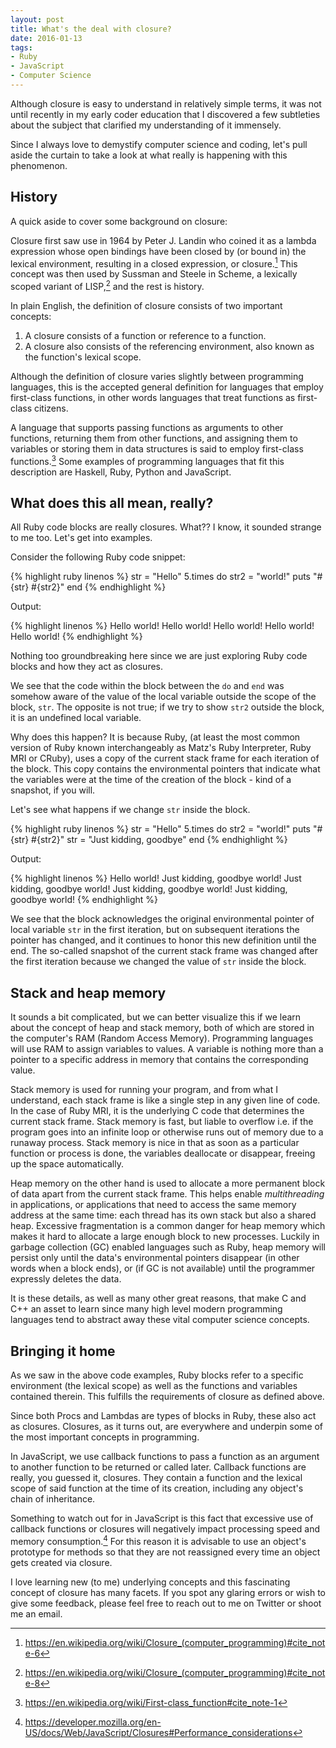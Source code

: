 ```yaml
---
layout: post
title: What's the deal with closure?
date: 2016-01-13
tags:
- Ruby
- JavaScript
- Computer Science
---
```

Although closure is easy to understand in relatively simple terms, it was not until recently in my early coder education that I discovered a few subtleties about the subject that clarified my understanding of it immensely. <!-- more -->

Since I always love to demystify computer science and coding, let's pull aside the curtain to take a look at what really is happening with this phenomenon.

## History

A quick aside to cover some background on closure: 

Closure first saw use in 1964 by Peter J. Landin who coined it as a lambda expression whose open bindings have been closed by (or bound in) the lexical environment, resulting in a closed expression, or closure.[^fn-wiki1] This concept was then used by Sussman and Steele in Scheme, a lexically scoped variant of LISP,[^fn-wiki2] and the rest is history.

In plain English, the definition of closure consists of two important concepts: 

1. A closure consists of a function or reference to a function. 
2. A closure also consists of the referencing environment, also known as the function's lexical scope. 

Although the definition of closure varies slightly between programming languages, this is the accepted general definition for languages that employ first-class functions, in other words languages that treat functions as first-class citizens. 

A language that supports passing functions as arguments to other functions, returning them from other functions, and assigning them to variables or storing them in data structures is said to employ first-class functions.[^fn-wiki3] Some examples of programming languages that fit this description are Haskell, Ruby, Python and JavaScript. 

## What does this all mean, really? 

All Ruby code blocks are really closures. What?? I know, it sounded strange to me too. Let's get into examples. 

Consider the following Ruby code snippet:

{% highlight ruby linenos %}
str = "Hello"
5.times do
	str2 = "world!"
	puts "#{str} #{str2}"
end
{% endhighlight %}


Output: 

{% highlight linenos %}
Hello world!
Hello world!
Hello world!
Hello world!
Hello world!
{% endhighlight %}

Nothing too groundbreaking here since we are just exploring Ruby code blocks and how they act as closures. 

We see that the code within the block between the `do` and `end` was somehow aware of the value of the local variable outside the scope of the block, `str`. The opposite is not true; if we try to show `str2` outside the block, it is an undefined local variable.

Why does this happen? It is because Ruby, (at least the most common version of Ruby known interchangeably as Matz's Ruby Interpreter, Ruby MRI or CRuby), uses a copy of the current stack frame for each iteration of the block. This copy contains the environmental pointers that indicate what the variables were at the time of the creation of the block - kind of a snapshot, if you will.

Let's see what happens if we change `str` inside the block. 

{% highlight ruby linenos %}
str = "Hello"
5.times do
  str2 = "world!"
  puts "#{str} #{str2}"
  str = "Just kidding, goodbye"
end
{% endhighlight %}


Output: 

{% highlight linenos %}
Hello world!
Just kidding, goodbye world!
Just kidding, goodbye world!
Just kidding, goodbye world!
Just kidding, goodbye world!
{% endhighlight %}


We see that the block acknowledges the original environmental pointer of local variable `str` in the first iteration, but on subsequent iterations the pointer has changed, and it continues to honor this new definition until the end. The so-called snapshot of the current stack frame was changed after the first iteration because we changed the value of `str` inside the block. 

## Stack and heap memory

It sounds a bit complicated, but we can better visualize this if we learn about the concept of heap and stack memory, both of which are stored in the computer's RAM (Random Access Memory). Programming languages will use RAM to assign variables to values. A variable is nothing more than a pointer to a specific address in memory that contains the corresponding value. 

Stack memory is used for running your program, and from what I understand, each stack frame is like a single step in any given line of code. In the case of Ruby MRI, it is the underlying C code that determines the current stack frame. Stack memory is fast, but liable to overflow i.e. if the program goes into an infinite loop or otherwise runs out of memory due to a runaway process. Stack memory is nice in that as soon as a particular function or process is done, the variables deallocate or disappear, freeing up the space automatically.

Heap memory on the other hand is used to allocate a more permanent block of data apart from the current stack frame. This helps enable _multithreading_ in applications, or applications that need to access the same memory address at the same time: each thread has its own stack but also a shared heap. Excessive fragmentation is a common danger for heap memory which makes it hard to allocate a large enough block to new processes. Luckily in garbage collection (GC) enabled languages such as Ruby, heap memory will persist only until the data's environmental pointers disappear (in other words when a block ends), or (if GC is not available) until the programmer expressly deletes the data. 

It is these details, as well as many other great reasons, that make C and C++ an asset to learn since many high level modern programming languages tend to abstract away these vital computer science concepts. 

## Bringing it home

As we saw in the above code examples, Ruby blocks refer to a specific environment (the lexical scope) as well as the functions and variables contained therein. This fulfills the requirements of closure as defined above. 

Since both Procs and Lambdas are types of blocks in Ruby, these also act as closures. Closures, as it turns out, are everywhere and underpin some of the most important concepts in programming. 

In JavaScript, we use callback functions to pass a function as an argument to another function to be returned or called later. Callback functions are really, you guessed it, closures. They contain a function and the lexical scope of said function at the time of its creation, including any object's chain of inheritance.

Something to watch out for in JavaScript is this fact that excessive use of callback functions or closures will negatively impact processing speed and memory consumption.[^fn-mdn1] For this reason it is advisable to use an object's prototype for methods so that they are not reassigned every time an object gets created via closure. 

I love learning new (to me) underlying concepts and this fascinating concept of closure has many facets. If you spot any glaring errors or wish to give some feedback, please feel free to reach out to me on Twitter or shoot me an email. 

[^fn-wiki1]: https://en.wikipedia.org/wiki/Closure_(computer_programming)#cite_note-6
[^fn-wiki2]: https://en.wikipedia.org/wiki/Closure_(computer_programming)#cite_note-8
[^fn-wiki3]: https://en.wikipedia.org/wiki/First-class_function#cite_note-1
[^fn-mdn1]: https://developer.mozilla.org/en-US/docs/Web/JavaScript/Closures#Performance_considerations
